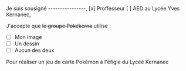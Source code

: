 Je suis sousigné ----------------, [x] Proffesseur [ ] AED au Lycée Yves Kernanec,

J'accepte que ~~le groupe Pokékerna~~ utilise :
- [ ] Mon image
- [ ] Un dessin
- [ ] Aucun des deux

Pour réaliser un jeu de carte Pokémon à l'éfigie du Lycéé Kernanec
